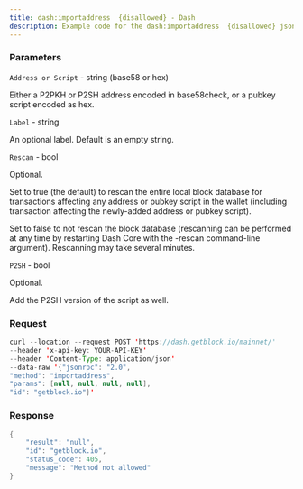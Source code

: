 ```yaml
---
title: dash:importaddress  {disallowed} - Dash
description: Example code for the dash:importaddress  {disallowed} json-rpc method. Сomplete guide on how to use dash:importaddress  {disallowed} json-rpc in GetBlock.io Web3 documentation.
---
```


### Parameters


`Address or Script` - string (base58 or hex)

Either a P2PKH or P2SH address encoded in base58check, or a pubkey
script encoded as hex.

`Label` - string

An optional label. Default is an empty string.

`Rescan` - bool

Optional.

Set to true (the default) to rescan the entire local block database for
transactions affecting any address or pubkey script in the wallet
(including transaction affecting the newly-added address or pubkey
script).

Set to false to not rescan the block database (rescanning can be
performed at any time by restarting Dash Core with the -rescan
command-line argument). Rescanning may take several minutes.

`P2SH` - bool

Optional.

Add the P2SH version of the script as well.

### Request

``` java
curl --location --request POST 'https://dash.getblock.io/mainnet/' 
--header 'x-api-key: YOUR-API-KEY' 
--header 'Content-Type: application/json' 
--data-raw '{"jsonrpc": "2.0",
"method": "importaddress",
"params": [null, null, null, null],
"id": "getblock.io"}'
```

###  Response

``` java
{
    "result": "null",
    "id": "getblock.io",
    "status_code": 405,
    "message": "Method not allowed"
}
```


